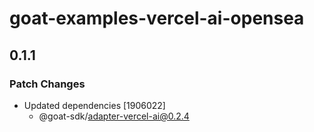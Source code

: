 # goat-examples-vercel-ai-opensea

## 0.1.1

### Patch Changes

- Updated dependencies [1906022]
  - @goat-sdk/adapter-vercel-ai@0.2.4
